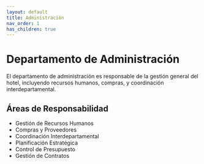 ```yaml
---
layout: default
title: Administración
nav_order: 1
has_children: true
---
```


# Departamento de Administración

El departamento de administración es responsable de la gestión general del hotel, incluyendo recursos humanos, compras, y coordinación interdepartamental.

## Áreas de Responsabilidad

- Gestión de Recursos Humanos
- Compras y Proveedores
- Coordinación Interdepartamental
- Planificación Estratégica
- Control de Presupuesto
- Gestión de Contratos